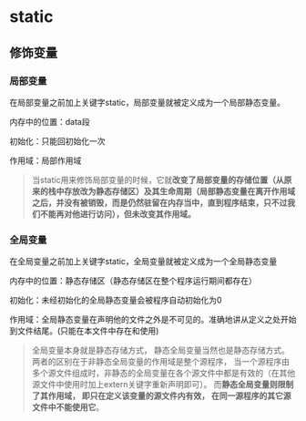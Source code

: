 ﻿# static

## 修饰变量

### 局部变量

在局部变量之前加上关键字static，局部变量就被定义成为一个局部静态变量。

内存中的位置：data段

初始化：只能回初始化一次

作用域：局部作用域

> 当static用来修饰局部变量的时候，它就**改变了局部变量的存储位置（从原来的栈中存放改为静态存储区）及其生命周期（局部静态变量在离开作用域之后，并没有被销毁，而是仍然驻留在内存当中，直到程序结束，只不过我们不能再对他进行访问），但未改变其作用域。**

### 全局变量

在全局变量之前加上关键字static，全局变量就被定义成为一个全局静态变量

内存中的位置：静态存储区（静态存储区在整个程序运行期间都存在）

初始化：未经初始化的全局静态变量会被程序自动初始化为0

作用域：全局静态变量在声明他的文件之外是不可见的。准确地讲从定义之处开始到文件结尾。(只能在本文件中存在和使用)

> 全局变量本身就是静态存储方式， 静态全局变量当然也是静态存储方式。两者的区别在于非静态全局变量的作用域是整个源程序， 当一个源程序由多个源文件组成时，非静态的全局变量在各个源文件中都是有效的（在其他源文件中使用时加上extern关键字重新声明即可）。 而**静态全局变量则限制了其作用域， 即只在定义该变量的源文件内有效， 在同一源程序的其它源文件中不能使用它**。
